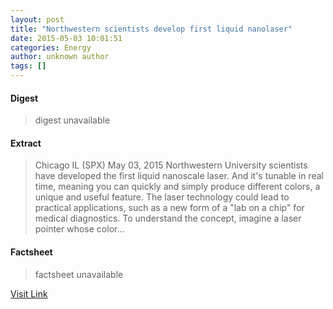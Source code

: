 ```yaml
---
layout: post
title: "Northwestern scientists develop first liquid nanolaser"
date: 2015-05-03 10:01:51
categories: Energy
author: unknown author
tags: []
---
```



#### Digest
>digest unavailable

#### Extract
>Chicago IL (SPX) May 03, 2015 Northwestern University scientists have developed the first liquid nanoscale laser. And it's tunable in real time, meaning you can quickly and simply produce different colors, a unique and useful feature. The laser technology could lead to practical applications, such as a new form of a "lab on a chip" for medical diagnostics. To understand the concept, imagine a laser pointer whose color...

#### Factsheet
>factsheet unavailable

[Visit Link](http://www.spacedaily.com/reports/Northwestern_scientists_develop_first_liquid_nanolaser_999.html)


